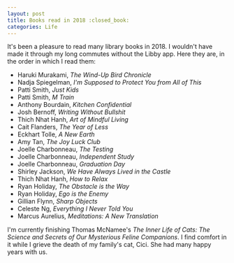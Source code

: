 ```yaml
---
layout: post
title: Books read in 2018 :closed_book:
categories: Life
---
```


It's been a pleasure to read many library books in 2018. I wouldn't have made it through my long commutes without the Libby app. Here they are, in the order in which I read them:

* Haruki Murakami, _The Wind-Up Bird Chronicle_
* Nadja Spiegelman, _I'm Supposed to Protect You from All of This_
* Patti Smith, _Just Kids_
* Patti Smith, _M Train_
* Anthony Bourdain, _Kitchen Confidential_
* Josh Bernoff, _Writing Without Bullshit_
* Thich Nhat Hanh, _Art of Mindful Living_
* Cait Flanders, _The Year of Less_
* Eckhart Tolle, _A New Earth_
* Amy Tan, _The Joy Luck Club_
* Joelle Charbonneau, _The Testing_
* Joelle Charbonneau, _Independent Study_
* Joelle Charbonneau, _Graduation Day_
* Shirley Jackson, _We Have Always Lived in the Castle_
* Thich Nhat Hanh, _How to Relax_
* Ryan Holiday, _The Obstacle is the Way_
* Ryan Holiday, _Ego is the Enemy_
* Gillian Flynn, _Sharp Objects_
* Celeste Ng, _Everything I Never Told You_
* Marcus Aurelius, _Meditations: A New Translation_

I'm currently finishing Thomas McNamee's _The Inner Life of Cats: The Science and Secrets of Our Mysterious Feline Companions_. I find comfort in it while I grieve the death of my family's cat, Cici. She had many happy years with us.
